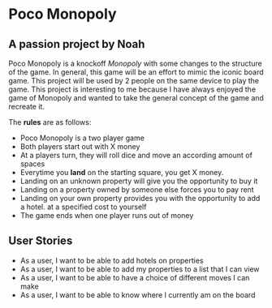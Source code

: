 # Poco Monopoly
## A passion project by Noah

Poco Monopoly is a knockoff *Monopoly*
with some changes to the structure of the game.
In general, this game will be an
effort to mimic the iconic board game. 
This project will be used by 2 people on the same
device to play the game. This project is 
interesting to me because I have always enjoyed 
the game of Monopoly and wanted to take the general
concept of the game and recreate it. 


The **rules** are as follows:
- Poco Monopoly is a two player game
- Both players start out with X money
- At a players turn, they will roll dice and 
move an according amount of spaces
- Everytime you **land** on the starting square,
you get X money. 
- Landing on an unknown property will give you
the opportunity to buy it
- Landing on a property owned by someone else
forces you to pay rent
- Landing on your own property provides you with
the opportunity to add a hotel.
at a specified cost to yourself
- The game ends when one player runs out of money


## User Stories
- As a user, I want to be able to add hotels on properties
- As a user, I want to be able to add my properties to a list that I can view
- As a user, I want to be able to have a choice of different moves I can make
- As a user, I want to be able to know where I currently am on the board